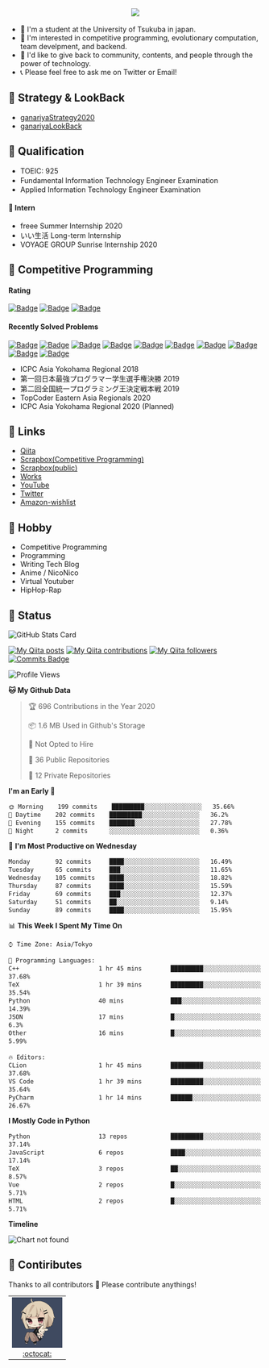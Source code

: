 <!-- 
```bash
$ docker run --rm ganariya/ganariya:ascii

  __ _  __ _ _ __   __ _ _ __(_)_   _  __ _
 / _` |/ _` | '_ \ / _` | '__| | | | |/ _` |
| (_| | (_| | | | | (_| | |  | | |_| | (_| |
 \__, |\__,_|_| |_|\__,_|_|  |_|\__, |\__,_|
 |___/                          |___/

``` -->

<div align="center">
  <img src="https://media1.tenor.com/images/231ed5e3ad49ebbfd3770031cc1b3f75/tenor.gif?itemid=7432079"/>
</div>

- 🏫 I'm a student at the University of Tsukuba in japan.
- 🌱 I'm interested in competitive programming, evolutionary computation, team develpment, and backend.
- 💖 I'd like to give back to community, contents, and people through the power of technology.
- 📞 Please feel free to ask me on Twitter or Email!

## 🐾 Strategy & LookBack

- [ganariyaStrategy2020](https://docs.google.com/presentation/d/1miXe07Y9XukI6bwbh8q4TjisLdw-n51e3prdmfTTCgY/edit)
- [ganariyaLookBack](https://drive.google.com/drive/folders/16P73HK-dLVChC2ivkYosRIY9bT6VXmaC?usp=sharing)

## 🐾 Qualification

- TOEIC: 925
- Fundamental Information Technology Engineer Examination　
- Applied Information Technology Engineer Examination

#### 🐾 Intern

- freee Summer Internship 2020
- いい生活 Long-term Internship
- VOYAGE GROUP Sunrise Internship 2020

## 🐾 Competitive Programming

#### Rating

[![Badge](https://cp-logo.vercel.app/atcoder/ganariya2525)](https://atcoder.jp/users/ganariya2525) [![Badge](https://cp-logo.vercel.app/codeforces/ganariya)](https://codeforces.com/profile/ganariya) [![Badge](https://cp-logo.vercel.app/yukicoder/ganariya)](https://yukicoder.me/users/3037)

<!--START_SECTION:custom_action-->
#### Recently Solved Problems
[![Badge](https://img.shields.io/static/v1?label=ABC185E%20500&message=AC&color=brightgreen)](https://atcoder.jp/contests/abc185/submissions/18774149)
[![Badge](https://img.shields.io/static/v1?label=ABC185F%20600&message=AC&color=brightgreen)](https://atcoder.jp/contests/abc185/submissions/18773988)
[![Badge](https://img.shields.io/static/v1?label=ABC185D%20400&message=AC&color=brightgreen)](https://atcoder.jp/contests/abc185/submissions/18773888)
[![Badge](https://img.shields.io/static/v1?label=ABC185F%20600&message=AC&color=brightgreen)](https://atcoder.jp/contests/abc185/submissions/18747233)
[![Badge](https://img.shields.io/static/v1?label=ABC185E%20500&message=AC&color=brightgreen)](https://atcoder.jp/contests/abc185/submissions/18745203)
[![Badge](https://img.shields.io/static/v1?label=ABC185D%20400&message=AC&color=brightgreen)](https://atcoder.jp/contests/abc185/submissions/18737729)
[![Badge](https://img.shields.io/static/v1?label=ABC185C%20300&message=AC&color=brightgreen)](https://atcoder.jp/contests/abc185/submissions/18732414)
[![Badge](https://img.shields.io/static/v1?label=ABC185B%20200&message=AC&color=brightgreen)](https://atcoder.jp/contests/abc185/submissions/18729543)
[![Badge](https://img.shields.io/static/v1?label=ABC185A%20100&message=AC&color=brightgreen)](https://atcoder.jp/contests/abc185/submissions/18721474)
[![Badge](https://img.shields.io/static/v1?label=ARC110D%20600&message=AC&color=brightgreen)](https://atcoder.jp/contests/arc110/submissions/18664194)

<!--END_SECTION:custom_action-->

- ICPC Asia Yokohama Regional 2018
- 第一回日本最強プログラマー学生選手権決勝 2019
- 第二回全国統一プログラミング王決定戦本戦 2019
- TopCoder Eastern Asia Regionals 2020
- ICPC Asia Yokohama Regional 2020 (Planned)

## 🐾 Links

- [Qiita](https://qiita.com/ganariya)
- [Scrapbox(Competitive Programming)](https://scrapbox.io/ganariya-competitive/)
- [Scrapbox(public)](https://scrapbox.io/ganariya-public/)
- [Works](https://ganariya.github.io/works/)
- [YouTube](https://www.youtube.com/channel/UCPTKMrRhOSf30v59Ktbpl1A)
- [Twitter](https://twitter.com/ganariya)
- [Amazon-wishlist](https://www.amazon.co.jp/hz/wishlist/ls/7297J1ZN3DSH)

## 🐾 Hobby

- Competitive Programming
- Programming
- Writing Tech Blog
- Anime / NicoNico
- Virtual Youtuber
- HipHop-Rap

## 🐾 Status

![GitHub Stats Card](https://github-readme-stats.vercel.app/api?username=Ganariya&count_private=true&show_icons=true&theme=dracula)


[![My Qiita posts](https://qiita-badge.apiapi.app/s/ganariya/posts.svg)](http://qiita.com/ganariya) 
[![My Qiita contributions](https://qiita-badge.apiapi.app/s/ganariya/contributions.svg)](http://qiita.com/ganariya) [![My Qiita followers](https://qiita-badge.apiapi.app/s/ganariya/followers.svg)](http://qiita.com/ganariya) [![Commits Badge](https://badges.pufler.dev/commits/monthly/Ganariya)](https://github.com/Ganariya)

<!--START_SECTION:waka-->
![Profile Views](http://img.shields.io/badge/Profile%20Views-80-blue)

**🐱 My Github Data** 

> 🏆 696 Contributions in the Year 2020
 > 
> 📦 1.6 MB Used in Github's Storage 
 > 
> 🚫 Not Opted to Hire
 > 
> 📜 36 Public Repositories 
 > 
> 🔑 12 Private Repositories  
 > 
**I'm an Early 🐤** 

```text
🌞 Morning    199 commits    █████████░░░░░░░░░░░░░░░░   35.66% 
🌆 Daytime    202 commits    █████████░░░░░░░░░░░░░░░░   36.2% 
🌃 Evening    155 commits    ███████░░░░░░░░░░░░░░░░░░   27.78% 
🌙 Night      2 commits      ░░░░░░░░░░░░░░░░░░░░░░░░░   0.36%

```
📅 **I'm Most Productive on Wednesday** 

```text
Monday       92 commits     ████░░░░░░░░░░░░░░░░░░░░░   16.49% 
Tuesday      65 commits     ███░░░░░░░░░░░░░░░░░░░░░░   11.65% 
Wednesday    105 commits    ████░░░░░░░░░░░░░░░░░░░░░   18.82% 
Thursday     87 commits     ████░░░░░░░░░░░░░░░░░░░░░   15.59% 
Friday       69 commits     ███░░░░░░░░░░░░░░░░░░░░░░   12.37% 
Saturday     51 commits     ██░░░░░░░░░░░░░░░░░░░░░░░   9.14% 
Sunday       89 commits     ████░░░░░░░░░░░░░░░░░░░░░   15.95%

```


📊 **This Week I Spent My Time On** 

```text
⌚︎ Time Zone: Asia/Tokyo

💬 Programming Languages: 
C++                      1 hr 45 mins        █████████░░░░░░░░░░░░░░░░   37.68% 
TeX                      1 hr 39 mins        █████████░░░░░░░░░░░░░░░░   35.54% 
Python                   40 mins             ███░░░░░░░░░░░░░░░░░░░░░░   14.39% 
JSON                     17 mins             █░░░░░░░░░░░░░░░░░░░░░░░░   6.3% 
Other                    16 mins             █░░░░░░░░░░░░░░░░░░░░░░░░   5.99%

🔥 Editors: 
CLion                    1 hr 45 mins        █████████░░░░░░░░░░░░░░░░   37.68% 
VS Code                  1 hr 39 mins        █████████░░░░░░░░░░░░░░░░   35.64% 
PyCharm                  1 hr 14 mins        ██████░░░░░░░░░░░░░░░░░░░   26.67%

```

**I Mostly Code in Python** 

```text
Python                   13 repos            █████████░░░░░░░░░░░░░░░░   37.14% 
JavaScript               6 repos             ████░░░░░░░░░░░░░░░░░░░░░   17.14% 
TeX                      3 repos             ██░░░░░░░░░░░░░░░░░░░░░░░   8.57% 
Vue                      2 repos             █░░░░░░░░░░░░░░░░░░░░░░░░   5.71% 
HTML                     2 repos             █░░░░░░░░░░░░░░░░░░░░░░░░   5.71%

```


**Timeline**

![Chart not found](https://raw.githubusercontent.com/Ganariya/Ganariya/master/charts/bar_graph.png) 


<!--END_SECTION:waka-->

## 🐾 Contiributes

Thanks to all contributors 🎉
Please contribute anythings!

<table>
  <tr>
    <td align="center"><a href="https://github.com/Ganariya"><img src="https://github.com/Ganariya/Ganariya/blob/master/ganariya.png?raw=true" width="100px;" alt="ganariya"/><br /><a href="https://github.com/Ganariya" title="Code">:octocat: </a></a></td>
  </tr>
</table>








